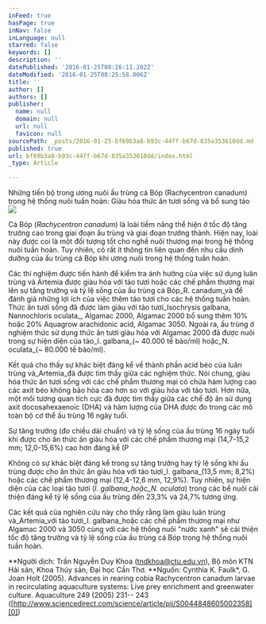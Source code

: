 ```yaml
---
inFeed: true
hasPage: true
inNav: false
inLanguage: null
starred: false
keywords: []
description: ''
datePublished: '2016-01-25T08:26:11.202Z'
dateModified: '2016-01-25T08:25:58.006Z'
title: ''
author: []
authors: []
publisher:
  name: null
  domain: null
  url: null
  favicon: null
sourcePath: _posts/2016-01-25-bf69b3a8-b93c-44ff-b67d-835a353610dd.md
published: true
url: bf69b3a8-b93c-44ff-b67d-835a353610dd/index.html
_type: Article

---
```

Những tiến bộ trong ương nuôi ấu trùng cá Bóp (Rachycentron canadum) trong hệ thống nuôi tuần hoàn: Giàu hóa thức ăn tươi sống và bổ sung tảo
![](https://the-grid-user-content.s3-us-west-2.amazonaws.com/bba26e32-3911-4a18-a18b-45149e9c38eb.png)

Cá Bóp (_Rachycentron canadum_) là loài tiềm năng thể hiện ở tốc độ tăng trưởng cao trong giai đoạn ấu trùng và giai đoạn trưởng thành. Hiện nay, loài này được coi là một đối tượng tốt cho nghề nuôi thương mại trong hệ thống nuôi tuần hoàn. Tuy nhiên, có rất ít thông tin liên quan đến nhu cầu dinh dưỡng của ấu trùng cá Bóp khi ương nuôi trong hệ thống tuần hoàn.

Các thí nghiệm được tiến hành để kiểm tra ảnh hưởng của việc sử dụng luân trùng và Artemia được giàu hóa với tảo tươi hoặc các chế phẩm thương mại lên sự tăng trưởng và tỷ lệ sống của ấu trùng cá Bóp_R. canadum_và để đánh giá những lợi ích của việc thêm tảo tươi cho các hệ thống tuần hoàn. Thức ăn tươi sống đã được làm giàu với tảo tươi_Isochrysis galbana, Nannochloris oculata_, Algamac 2000, Algamac 2000 bổ sung thêm 10% hoặc 20% Aquagrow arachidonic acid, Algamac 3050\. Ngoài ra, ấu trùng ở nghiệm thức sử dụng thức ăn tươi giàu hóa với Algamac 2000 đã được nuôi trong sự hiện diện của tảo_I. galbana_(~ 40.000 tế bào/ml) hoặc_N. oculata_(~ 80.000 tế bào/ml).

Kết quả cho thấy sự khác biệt đáng kể về thành phần acid béo của luân trùng và_Artemia_đã được tìm thấy giữa các nghiệm thức. Nói chung, giàu hóa thức ăn tươi sống với các chế phẩm thương mại có chứa hàm lượng cao các axit béo không bão hòa cao hơn so với giàu hóa với tảo tươi. Hơn nữa, một mối tương quan tích cực đã được tìm thấy giữa các chế độ ăn sử dụng axit docosahexaenoic (DHA) và hàm lượng của DHA được đo trong các mô toàn bộ cơ thể ấu trùng 16 ngày tuổi. 

Sự tăng trưởng (đo chiều dài chuẩn) và tỷ lệ sống của ấu trùng 16 ngày tuổi khi được cho ăn thức ăn giàu hóa với các chế phẩm thương mại (14,7-15,2 mm; 12,0-15,6%) cao hơn đáng kể (P 

Không có sự khác biệt đáng kể trong sự tăng trưởng hay tỷ lệ sống khi ấu trùng được cho ăn thức ăn giàu hóa với tảo tươi_I. galbana_(13,5 mm; 8,2%) hoặc các chế phẩm thương mại (12,4-12,6 mm, 12,9%). Tuy nhiên, sự hiện diện của các loại tảo tươi (_I. galbana_hoặc_N. oculata_) trong các bể nuôi cải thiện đáng kể tỷ lệ sống của ấu trùng đến 23,3% và 24,7% tương ứng.

Các kết quả của nghiên cứu này cho thấy rằng làm giàu luân trùng và_Artemia_với tảo tươi_I. galbana_hoặc các chế phẩm thương mại như Algamac 2000 và 3050 cùng với các hệ thống nuôi "nước xanh" sẽ cải thiện tốc độ tăng trưởng và tỷ lệ sống của ấu trùng cá Bóp trong hệ thống nuôi tuần hoàn.

**Người dịch: Trần Nguyễn Duy Khoa (tndkhoa@ctu.edu.vn), Bộ môn KTN Hải sản, Khoa Thủy sản, Đại học Cần Thơ. **Nguốn: Cynthia K. Faulk\*, G. Joan Holt  (2005). Advances in rearing cobia Rachycentron canadum larvae in recirculating aquaculture systems: Live prey enrichment and greenwater culture. Aquaculture 249 (2005) 231-- 243 ([http://www.sciencedirect.com/science/article/pii/S0044848605002358][0])

[0]: http://t.umblr.com/redirect?z=http%3A%2F%2Fwww.sciencedirect.com%2Fscience%2Farticle%2Fpii%2FS0044848605002358&t=ZTgzZWYxMWRkNTQ2YmU5ZDE2ZGUwNzkwMzBhOTg1M2ZjODBhMGJmOCxXYVJhdHZucw%3D%3D